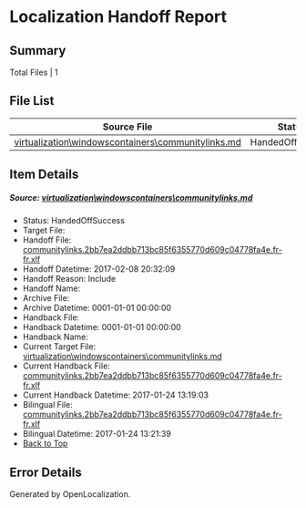 # <a name='report-top'></a> Localization Handoff Report

## Summary
 Total Files | 1

## File List
 Source File | Status | Details 
 ----------- | ------ | ------- 
 [virtualization\windowscontainers\communitylinks.md](https://github.com/Microsoft/Virtualization-Documentation-Private/blob/38e5f4bc123bbced543ad7b60918b61a43ffdab5/virtualization/windowscontainers/communitylinks.md) | HandedOffSuccess | [Details](#c3ae5589d389887921ec6ef37dec13549e0eab9a255)

## Item Details
##### <a name='c3ae5589d389887921ec6ef37dec13549e0eab9a255'></a> Source: [virtualization\windowscontainers\communitylinks.md](https://github.com/Microsoft/Virtualization-Documentation-Private/blob/38e5f4bc123bbced543ad7b60918b61a43ffdab5/virtualization/windowscontainers/communitylinks.md)
* Status: HandedOffSuccess
* Target File: 
* Handoff File: [communitylinks.2bb7ea2ddbb713bc85f6355770d609c04778fa4e.fr-fr.xlf](https://github.com/Microsoft/Virtualization-Documentation-Private.handoff/blob/f3534936a64d73d9f8f34b403f2d5f4b1a389135/ol-handoff/Microsoft/Virtualization-Documentation-Private.fr-fr/live/communitylinks.2bb7ea2ddbb713bc85f6355770d609c04778fa4e.fr-fr.xlf)
* Handoff Datetime: 2017-02-08 20:32:09
* Handoff Reason: Include
* Handoff Name: 
* Archive File: 
* Archive Datetime: 0001-01-01 00:00:00
* Handback File: 
* Handback Datetime: 0001-01-01 00:00:00
* Handback Name: 
* Current Target File: [virtualization\windowscontainers\communitylinks.md](https://github.com/Microsoft/Virtualization-Documentation-Private.fr-fr/blob/095f790efff1966ec633ba3523d3f6c424273f6f/virtualization/windowscontainers/communitylinks.md)
* Current Handback File: [communitylinks.2bb7ea2ddbb713bc85f6355770d609c04778fa4e.fr-fr.xlf](https://github.com/Microsoft/Virtualization-Documentation-Private.handback/blob/610aa47ac3da0b0b55b3f9b73c145c245886ca61/ol-handback/Microsoft/Virtualization-Documentation-Private.fr-fr/live/communitylinks.2bb7ea2ddbb713bc85f6355770d609c04778fa4e.fr-fr.xlf)
* Current Handback Datetime: 2017-01-24 13:19:03
* Bilingual File: [communitylinks.2bb7ea2ddbb713bc85f6355770d609c04778fa4e.fr-fr.xlf](https://github.com/Microsoft/Virtualization-Documentation-Private.handback/blob/610aa47ac3da0b0b55b3f9b73c145c245886ca61/ol-handback/Microsoft/Virtualization-Documentation-Private.fr-fr/live/communitylinks.2bb7ea2ddbb713bc85f6355770d609c04778fa4e.fr-fr.xlf)
* Bilingual Datetime: 2017-01-24 13:21:39
* [Back to Top](#report-top)


## Error Details

Generated by OpenLocalization.
